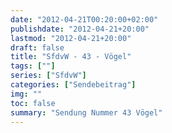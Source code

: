 ```yaml
---
date: "2012-04-21T00:20:00+02:00"
publishdate: "2012-04-21+20:00"
lastmod: "2012-04-21+20:00"
draft: false
title: "SfdvW - 43 - Vögel"
tags: [""]
series: ["SfdvW"]
categories: ["Sendebeitrag"]
img: ""
toc: false
summary: "Sendung Nummer 43 Vögel"
---
```


<div id="example"></div>
<script src="https://cdn.podlove.org/web-player/embed.js"></script>
<script>
  podlovePlayer('#example', '/blog/sfdvw43.json');
</script>
